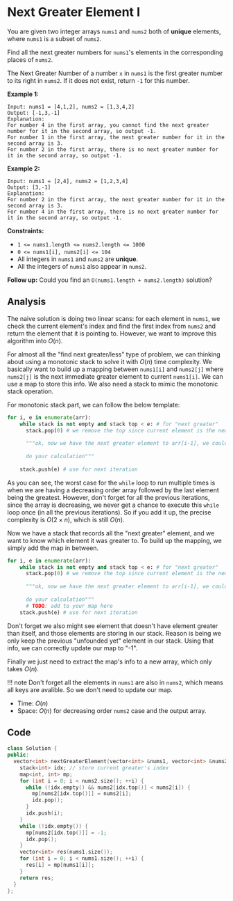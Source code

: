 # Next Greater Element I

You are given two integer arrays `nums1` and `nums2` both of **unique** elements, where `nums1` is a subset of `nums2`.

Find all the next greater numbers for `nums1`'s elements in the corresponding places of `nums2`.

The Next Greater Number of a number `x` in `nums1` is the first greater number to its right in `nums2`. If it does not exist, return `-1` for this number.

 

**Example 1:**

```
Input: nums1 = [4,1,2], nums2 = [1,3,4,2]
Output: [-1,3,-1]
Explanation:
For number 4 in the first array, you cannot find the next greater number for it in the second array, so output -1.
For number 1 in the first array, the next greater number for it in the second array is 3.
For number 2 in the first array, there is no next greater number for it in the second array, so output -1.
```

**Example 2:**

```
Input: nums1 = [2,4], nums2 = [1,2,3,4]
Output: [3,-1]
Explanation:
For number 2 in the first array, the next greater number for it in the second array is 3.
For number 4 in the first array, there is no next greater number for it in the second array, so output -1.
```

 

**Constraints:**

- `1 <= nums1.length <= nums2.length <= 1000`
- `0 <= nums1[i], nums2[i] <= 104`
- All integers in `nums1` and `nums2` are **unique**.
- All the integers of `nums1` also appear in `nums2`.

 

**Follow up:** Could you find an `O(nums1.length + nums2.length)` solution?

## Analysis

The naive solution is doing two linear scans: for each element in `nums1`, we check the current element's index and find the first index from `nums2` and return the element that it is pointing to. However, we want to improve this algorithm into $O(n)$. 

For almost all the "find next greater/less" type of problem, we can thinking about using a monotonic stack to solve it with $O(n)$ time complexity. We basically want to build up a mapping between `nums1[i]` and `nums2[j]` where `nums2[j]` is the next immediate greater element to current `nums1[i]`. We can use a map to store this info. We also need a stack to mimic the monotonic stack operation.

For monotonic stack part, we can follow the below template:

```python
for i, e in enumerate(arr):
  	while stack is not empty and stack top < e: # for "next greater"
      stack.pop(0) # we remove the top since current element is the new "next greater"
     
      """ok, now we have the next greater element to arr[i-1], we could do something here
 
      do your calculation"""
      
   	stack.push(e) # use for next iteration
```

As you can see, the worst case for the `while` loop to run multiple times is when we are having a decreasing order array followed by the last element being the greatest. However, don't forget for all the previous iterations, since the array is decreasing, we never get a chance to execute this `while` loop once (in all the previous iterations). So if you add it up, the precise complexity is $O(2 \times n)$, which is still $O(n)$.

Now we have a stack that records all the "next greater" element, and we want to know which element it was greater to. To build up the mapping, we simply add the map in between.

```python
for i, e in enumerate(arr):
  	while stack is not empty and stack top < e: # for "next greater"
      stack.pop(0) # we remove the top since current element is the new "next greater"
     
      """ok, now we have the next greater element to arr[i-1], we could do something here
 
      do your calculation"""
      # TODO: add to your map here
   	stack.push(e) # use for next iteration
```

Don't forget we also might see element that doesn't have element greater than itself, and those elements are storing in our stack. Reason is being we only keep the previous "unfounded yet" element in our stack. Using that info, we can correctly update our map to "-1".

Finally we just need to extract the map's info to a new array, which only takes $O(n)$.

!!! note
    Don't forget all the elements in `nums1` are also in `nums2`, which means
	all keys are avalible. So we don't need to update our map.

* Time: $O(n)$
* Space: $O(n)$ for decreasing order `nums2` case and the output array.

## Code

```c++
class Solution {
public:
  vector<int> nextGreaterElement(vector<int> &nums1, vector<int> &nums2) {
    stack<int> idx; // store current greater's index
    map<int, int> mp;
    for (int i = 0; i < nums2.size(); ++i) {
      while (!idx.empty() && nums2[idx.top()] < nums2[i]) {
        mp[nums2[idx.top()]] = nums2[i];
        idx.pop();
      }
      idx.push(i);
    }
    while (!idx.empty()) {
      mp[nums2[idx.top()]] = -1;
      idx.pop();
    }
    vector<int> res(nums1.size());
    for (int i = 0; i < nums1.size(); ++i) {
      res[i] = mp[nums1[i]];
    }
    return res;
  }
};
```
